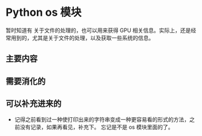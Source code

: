 
# Python os 模块

暂时知道有 关于文件的处理的，也可以用来获得 GPU 相关信息。实际上，还是经常用到的，尤其是关于文件的处理，以及获取一些系统的信息。

## 主要内容



## 需要消化的



## 可以补充进来的

- 记得之前看到过一种使打印出来的字符串变成一种更容易看的形式的方法，之前没有记录，如果再看见，补充下。 忘记是不是  os 模块里面的了。
